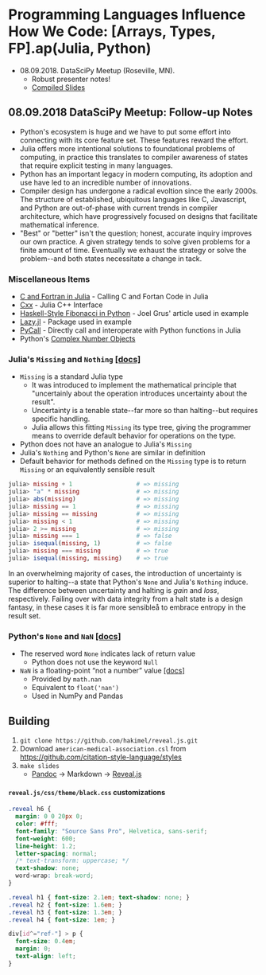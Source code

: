 # Programming Languages Influence How We Code: \[Arrays, Types, FP\].ap(Julia, Python)

- 08.09.2018. DataSciPy Meetup (Roseville, MN).
  - Robust presenter notes!
  - [Compiled Slides](https://github.com/jagrafft/presentations/blob/master/arrays_types_fp_julia_python/compiled-slides.zip)

## 08.09.2018 DataSciPy Meetup: Follow-up Notes
- Python's ecosystem is huge and we have to put some effort into connecting with its core feature set. These features reward the effort.
- Julia offers more intentional solutions to foundational problems of computing, in practice this translates to compiler awareness of states that require explicit testing in many languages.
- Python has an important legacy in modern computing, its adoption and use have led to an incredible number of innovations.
- Compiler design has undergone a radical evoltion since the early 2000s. The structure of established, ubiquitous languages like C, Javascript, and Python are out-of-phase with current trends in compiler architecture, which have progressively focused on designs that facilitate mathematical inference.
- "Best" or "better" isn't the question; honest, accurate inquiry improves our own practice. A given strategy tends to solve given problems for a finite amount of time. Eventually we exhaust the strategy or solve the problem--and both states necessitate a change in tack.

### Miscellaneous Items
- [C and Fortran in Julia](https://docs.julialang.org/en/v1/manual/calling-c-and-fortran-code/) - Calling C and Fortan Code in Julia
- [Cxx](https://github.com/Keno/Cxx.jl) - Julia C++ Interface
- [Haskell-Style Fibonacci in Python](http://joelgrus.com/2015/07/07/haskell-style-fibonacci-in-python/) - Joel Grus' article used in example
- [Lazy.jl](https://github.com/MikeInnes/Lazy.jl) - Package used in example
- [PyCall](https://github.com/JuliaPy/PyCall.jl) - Directly call and interoperate with Python functions in Julia
- Python's [Complex Number Objects](https://docs.python.org/3/c-api/complex.html)

### Julia's `Missing` and `Nothing` [[docs]](https://docs.julialang.org/en/v1/manual/missing/index.html)
- `Missing` is a standard Julia type
  - It was introduced to implement the mathematical principle that "uncertainly about the operation introduces uncertainty about the result".
  - Uncertainty is a tenable state--far more so than halting--but requires specific handling.
  - Julia allows this fitting `Missing` its type tree, giving the programmer means to override default behavior for operations on the type.
- Python does not have an analogue to Julia's `Missing`
- Julia's `Nothing` and Python's `None` are similar in definition
- Default behavior for methods defined on the `Missing` type is to return `Missing` or an equivalently sensible result

```julia
julia> missing + 1                  # => missing
julia> "a" * missing                # => missing
julia> abs(missing)                 # => missing
julia> missing == 1                 # => missing
julia> missing == missing           # => missing
julia> missing < 1                  # => missing
julia> 2 >= missing                 # => missing
julia> missing === 1                # => false
julia> isequal(missing, 1)          # => false
julia> missing === missing          # => true
julia> isequal(missing, missing)    # => true
```
In an overwhelming majority of cases, the introduction of uncertainty is superior to halting--a state that Python's `None` and Julia's `Nothing` induce. The difference between uncertainty and halting is *gain* and *loss*, respectively. Failing over with data integrity from a halt state is a design fantasy, in these cases it is far more sensibleå to embrace entropy in the result set.

### Python's `None` and `NaN` [[docs]](https://docs.python.org/3.7/library/constants.html#None)
- The reserved word `None` indicates lack of return value
  - Python does not use the keyword `Null`
- `NaN` is a floating-point “not a number” value [[docs]](https://docs.python.org/3.7/library/constants.html#None)
  - Provided by `math.nan`
  - Equivalent to `float('nan')`
  - Used in NumPy and Pandas

## Building
1. `git clone https://github.com/hakimel/reveal.js.git`
2. Download `american-medical-association.csl` from <https://github.com/citation-style-language/styles>
3. `make slides`
    - [Pandoc](https://pandoc.org/) -> Markdown -> [Reveal.js](https://github.com/hakimel/reveal.js/)

#### `reveal.js/css/theme/black.css` customizations
```css
.reveal h6 {
  margin: 0 0 20px 0;
  color: #fff;
  font-family: "Source Sans Pro", Helvetica, sans-serif;
  font-weight: 600;
  line-height: 1.2;
  letter-spacing: normal;
  /* text-transform: uppercase; */
  text-shadow: none;
  word-wrap: break-word;
}

.reveal h1 { font-size: 2.1em; text-shadow: none; }
.reveal h2 { font-size: 1.6em; }
.reveal h3 { font-size: 1.3em; }
.reveal h4 { font-size: 1em; }

div[id^="ref-"] > p {
  font-size: 0.4em;
  margin: 0;
  text-align: left;
}
```